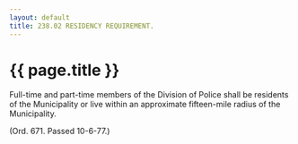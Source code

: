 ```yaml
---
layout: default 
title: 238.02 RESIDENCY REQUIREMENT.
---
```


{{ page.title }}
================

Full-time and part-time members of the Division of Police shall be
residents of the Municipality or live within an approximate fifteen-mile
radius of the Municipality.

(Ord. 671. Passed 10-6-77.)
